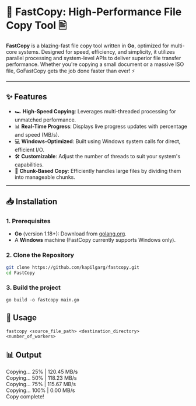# 🚀 FastCopy: High-Performance File Copy Tool 🖹

**FastCopy** is a blazing-fast file copy tool written in **Go**, optimized for multi-core systems. Designed for speed, efficiency, and simplicity, it utilizes parallel processing and system-level APIs to deliver superior file transfer performance. Whether you're copying a small document or a massive ISO file, GoFastCopy gets the job done faster than ever! ⚡

---

## **✨ Features**
- 🏎️ **High-Speed Copying**: Leverages multi-threaded processing for unmatched performance.
- 📊 **Real-Time Progress**: Displays live progress updates with percentage and speed (MB/s).
- 💻 **Windows-Optimized**: Built using Windows system calls for direct, efficient I/O.
- 🛠️ **Customizable**: Adjust the number of threads to suit your system's capabilities.
- 🔗 **Chunk-Based Copy**: Efficiently handles large files by dividing them into manageable chunks.

---

## **📥 Installation**

### **1. Prerequisites**
- **Go** (version 1.18+): Download from [golang.org](https://golang.org/dl/).
- A **Windows** machine (FastCopy currently supports Windows only).

### **2. Clone the Repository**
```bash
git clone https://github.com/kapilgarg/fastcopy.git
cd FastCopy
```

### **3. Build the project**
```
go build -o fastcopy main.go
```

## **🚀 Usage**
```
fastcopy <source_file_path> <destination_directory> <number_of_workers>
```

## **📊 Output**
Copying... 25% | 120.45 MB/s  
Copying... 50% | 118.23 MB/s  
Copying... 75% | 115.67 MB/s  
Copying... 100% | 0.00 MB/s  
Copy complete!

